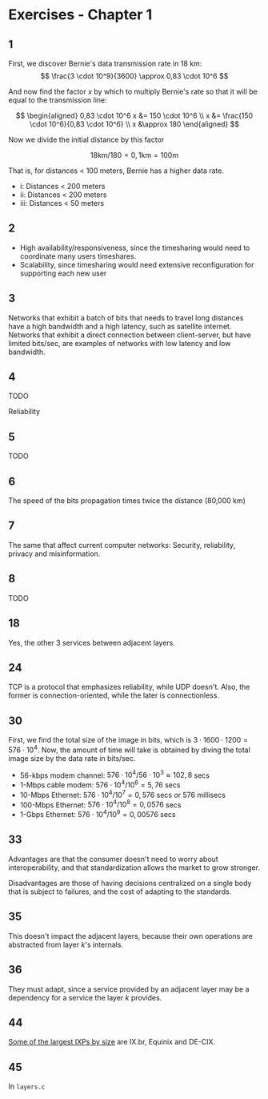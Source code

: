 # Exercises - Chapter 1

## 1

First, we discover Bernie's data transmission rate in 18 km:
$$
\frac{3 \cdot 10^9}{3600} \approx 0,83 \cdot 10^6
$$

And now find the factor $x$ by which to multiply Bernie's rate so that it will be equal to the
transmission line:

$$
\begin{aligned}
0,83 \cdot 10^6 x &= 150 \cdot 10^6 \\
x &= \frac{150 \cdot 10^6}{0,83 \cdot 10^6} \\
x &\approx 180
\end{aligned}
$$

Now we divide the initial distance by this factor

$$
18 \text{km} / 180 = 0,1 \text{km} = 100 \text{m}
$$

That is, for distances < 100 meters, Bernie has a higher data rate.

* i: Distances < 200 meters
* ii: Distances < 200 meters
* iii: Distances < 50 meters

## 2

* High availability/responsiveness, since the timesharing would need to coordinate many users
timeshares.
* Scalability, since timesharing would need extensive reconfiguration for supporting each new
user

## 3

Networks that exhibit a batch of bits that needs to travel long distances have a high bandwidth
and a high latency, such as satellite internet.
Networks that exhibit a direct connection between client-server, but have limited bits/sec, are
examples of networks with low latency and low bandwidth.

## 4

TODO

Reliability

## 5

TODO

## 6

The speed of the bits propagation times twice the distance (80,000 km)

## 7

The same that affect current computer networks: Security, reliability, privacy and misinformation.

## 8

TODO

## 18

Yes, the other 3 services between adjacent layers.

## 24

TCP is a protocol that emphasizes reliability, while UDP doesn't. Also, the former
is connection-oriented, while the later is connectionless.

## 30

First, we find the total size of the image in bits, which is
$3 \cdot 1600 \cdot 1200 = 576 \cdot 10^4$. Now, the amount of time will take is obtained by
diving the total image size by the data rate in bits/sec.

* 56-kbps modem channel: $576 \cdot 10^4 / 56 \cdot 10^3 \approx 102,8$ secs
* 1-Mbps cable modem: $576 \cdot 10^4 / 10^6 = 5,76$ secs
* 10-Mbps Ethernet: $576 \cdot 10^4 / 10^7 = 0,576$ secs or $576$ millisecs
* 100-Mbps Ethernet: $576 \cdot 10^4 / 10 ^ 8 = 0,0576$ secs
* 1-Gbps Ethernet: $576 \cdot 10^4 / 10 ^ 9 = 0,00576$ secs

## 33

Advantages are that the consumer doesn't need to worry about interoperability,
and that standardization allows the market to grow stronger.

Disadvantages are those of having decisions centralized on a single body that is subject to
failures, and the cost of adapting to the standards.

## 35

This doesn't impact the adjacent layers, because their own operations are abstracted from
layer $k$'s internals.

## 36

They must adapt, since a service provided by an adjacent layer may be a dependency for
a service the layer $k$ provides.

## 44

[Some of the largest IXPs by size](https://en.wikipedia.org/wiki/List_of_Internet_exchange_points_by_size) are IX.br, Equinix and DE-CIX.

## 45

In `layers.c`
